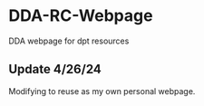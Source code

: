 # DDA-RC-Webpage
 DDA webpage for dpt resources

 ## Update 4/26/24
 Modifying to reuse as my own personal webpage. 
